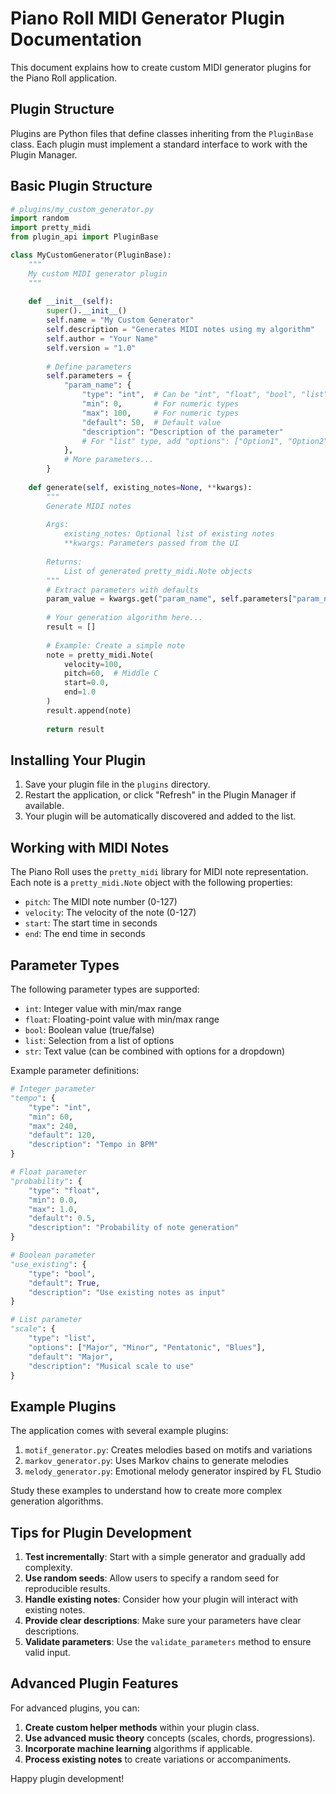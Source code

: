 # Piano Roll MIDI Generator Plugin Documentation

This document explains how to create custom MIDI generator plugins for the Piano Roll application.

## Plugin Structure

Plugins are Python files that define classes inheriting from the `PluginBase` class. Each plugin must implement a standard interface to work with the Plugin Manager.

## Basic Plugin Structure

```python
# plugins/my_custom_generator.py
import random
import pretty_midi
from plugin_api import PluginBase

class MyCustomGenerator(PluginBase):
    """
    My custom MIDI generator plugin
    """
    
    def __init__(self):
        super().__init__()
        self.name = "My Custom Generator"
        self.description = "Generates MIDI notes using my algorithm"
        self.author = "Your Name"
        self.version = "1.0"
        
        # Define parameters
        self.parameters = {
            "param_name": {
                "type": "int",  # Can be "int", "float", "bool", "list", or "str"
                "min": 0,       # For numeric types
                "max": 100,     # For numeric types
                "default": 50,  # Default value
                "description": "Description of the parameter"
                # For "list" type, add "options": ["Option1", "Option2", ...]
            },
            # More parameters...
        }
    
    def generate(self, existing_notes=None, **kwargs):
        """
        Generate MIDI notes
        
        Args:
            existing_notes: Optional list of existing notes
            **kwargs: Parameters passed from the UI
            
        Returns:
            List of generated pretty_midi.Note objects
        """
        # Extract parameters with defaults
        param_value = kwargs.get("param_name", self.parameters["param_name"]["default"])
        
        # Your generation algorithm here...
        result = []
        
        # Example: Create a simple note
        note = pretty_midi.Note(
            velocity=100,
            pitch=60,  # Middle C
            start=0.0,
            end=1.0
        )
        result.append(note)
        
        return result
```

## Installing Your Plugin

1. Save your plugin file in the `plugins` directory.
2. Restart the application, or click "Refresh" in the Plugin Manager if available.
3. Your plugin will be automatically discovered and added to the list.

## Working with MIDI Notes

The Piano Roll uses the `pretty_midi` library for MIDI note representation. Each note is a `pretty_midi.Note` object with the following properties:

- `pitch`: The MIDI note number (0-127)
- `velocity`: The velocity of the note (0-127)
- `start`: The start time in seconds
- `end`: The end time in seconds

## Parameter Types

The following parameter types are supported:

- `int`: Integer value with min/max range
- `float`: Floating-point value with min/max range
- `bool`: Boolean value (true/false)
- `list`: Selection from a list of options
- `str`: Text value (can be combined with options for a dropdown)

Example parameter definitions:

```python
# Integer parameter
"tempo": {
    "type": "int",
    "min": 60,
    "max": 240,
    "default": 120,
    "description": "Tempo in BPM"
}

# Float parameter
"probability": {
    "type": "float",
    "min": 0.0,
    "max": 1.0,
    "default": 0.5,
    "description": "Probability of note generation"
}

# Boolean parameter
"use_existing": {
    "type": "bool",
    "default": True,
    "description": "Use existing notes as input"
}

# List parameter
"scale": {
    "type": "list",
    "options": ["Major", "Minor", "Pentatonic", "Blues"],
    "default": "Major",
    "description": "Musical scale to use"
}
```

## Example Plugins

The application comes with several example plugins:

1. `motif_generator.py`: Creates melodies based on motifs and variations
2. `markov_generator.py`: Uses Markov chains to generate melodies
3. `melody_generator.py`: Emotional melody generator inspired by FL Studio

Study these examples to understand how to create more complex generation algorithms.

## Tips for Plugin Development

1. **Test incrementally**: Start with a simple generator and gradually add complexity.
2. **Use random seeds**: Allow users to specify a random seed for reproducible results.
3. **Handle existing notes**: Consider how your plugin will interact with existing notes.
4. **Provide clear descriptions**: Make sure your parameters have clear descriptions.
5. **Validate parameters**: Use the `validate_parameters` method to ensure valid input.

## Advanced Plugin Features

For advanced plugins, you can:

1. **Create custom helper methods** within your plugin class.
2. **Use advanced music theory** concepts (scales, chords, progressions).
3. **Incorporate machine learning** algorithms if applicable.
4. **Process existing notes** to create variations or accompaniments.

Happy plugin development!
